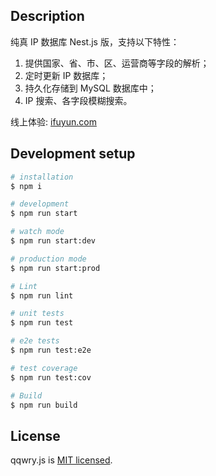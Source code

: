 ## Description

纯真 IP 数据库 Nest.js 版，支持以下特性：

1. 提供国家、省、市、区、运营商等字段的解析；
2. 定时更新 IP 数据库；
3. 持久化存储到 MySQL 数据库中；
4. IP 搜索、各字段模糊搜索。

线上体验: [ifuyun.com](https://www.ifuyun.com)

## Development setup

```bash
# installation
$ npm i

# development
$ npm run start

# watch mode
$ npm run start:dev

# production mode
$ npm run start:prod

# Lint
$ npm run lint

# unit tests
$ npm run test

# e2e tests
$ npm run test:e2e

# test coverage
$ npm run test:cov

# Build
$ npm run build
```

## License

qqwry.js is [MIT licensed](LICENSE).
